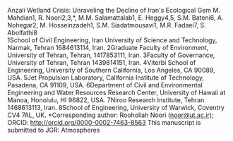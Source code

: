 Anzali Wetland Crisis: Unraveling the Decline of Iran's Ecological Gem 
M. Mahdian1, R. Noori2,3,*, M.M. Salamattalab1, E. Heggy4,5, S.M. Bateni6, A. Nohegar2, M. Hosseinzadeh1, S.M. Siadatmousavi1, M.R. Fadaei7, S. Abolfathi8  
1School of Civil Engineering, Iran University of Science and Technology, Narmak, Tehran 1684613114, Iran.
2Graduate Faculty of Environment, University of Tehran, Tehran, 1417853111, Iran.
3Faculty of Governance, University of Tehran, Tehran 1439814151, Iran.
4Viterbi School of Engineering, University of Southern California, Los Angeles, CA 90089, USA.
5Jet Propulsion Laboratory, California Institute of Technology, Pasadena, CA 91109, USA.
6Department of Civil and Environmental Engineering and Water Resources Research Center, University of Hawaii at Manoa, Honolulu, HI 96822, USA.
7Niroo Research Institute, Tehran 1468613113, Iran.
8School of Engineering, University of Warwick, Coventry CV4 7AL, UK.
*Corresponding author: Roohollah Noori (noor@ut.ac.ir); ORCID: http://orcid.org/0000-0002-7463-8563
This manuscript is submitted to JGR: Atmospheres
